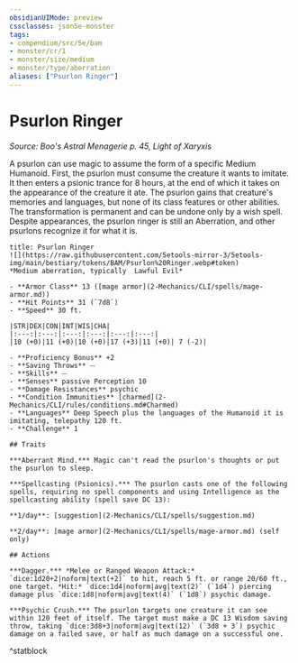 ```yaml
---
obsidianUIMode: preview
cssclasses: json5e-monster
tags:
- compendium/src/5e/bam
- monster/cr/1
- monster/size/medium
- monster/type/aberration
aliases: ["Psurlon Ringer"]
---
```

# Psurlon Ringer
*Source: Boo's Astral Menagerie p. 45, Light of Xaryxis*  

A psurlon can use magic to assume the form of a specific Medium Humanoid. First, the psurlon must consume the creature it wants to imitate. It then enters a psionic trance for 8 hours, at the end of which it takes on the appearance of the creature it ate. The psurlon gains that creature's memories and languages, but none of its class features or other abilities. The transformation is permanent and can be undone only by a wish spell. Despite appearances, the psurlon ringer is still an Aberration, and other psurlons recognize it for what it is.

```ad-statblock
title: Psurlon Ringer
![](https://raw.githubusercontent.com/5etools-mirror-3/5etools-img/main/bestiary/tokens/BAM/Psurlon%20Ringer.webp#token)
*Medium aberration, typically  Lawful Evil*

- **Armor Class** 13 ([mage armor](2-Mechanics/CLI/spells/mage-armor.md))
- **Hit Points** 31 (`7d8`)
- **Speed** 30 ft.

|STR|DEX|CON|INT|WIS|CHA|
|:---:|:---:|:---:|:---:|:---:|:---:|
|10 (+0)|11 (+0)|10 (+0)|17 (+3)|11 (+0)| 7 (-2)|

- **Proficiency Bonus** +2
- **Saving Throws** ⏤
- **Skills** ⏤
- **Senses** passive Perception 10
- **Damage Resistances** psychic
- **Condition Immunities** [charmed](2-Mechanics/CLI/rules/conditions.md#Charmed)
- **Languages** Deep Speech plus the languages of the Humanoid it is imitating, telepathy 120 ft.
- **Challenge** 1

## Traits

***Aberrant Mind.*** Magic can't read the psurlon's thoughts or put the psurlon to sleep.

***Spellcasting (Psionics).*** The psurlon casts one of the following spells, requiring no spell components and using Intelligence as the spellcasting ability (spell save DC 13):

**1/day**: [suggestion](2-Mechanics/CLI/spells/suggestion.md)

**2/day**: [mage armor](2-Mechanics/CLI/spells/mage-armor.md) (self only)

## Actions

***Dagger.*** *Melee or Ranged Weapon Attack:* `dice:1d20+2|noform|text(+2)` to hit, reach 5 ft. or range 20/60 ft., one target. *Hit:* `dice:1d4|noform|avg|text(2)` (`1d4`) piercing damage plus `dice:1d8|noform|avg|text(4)` (`1d8`) psychic damage.

***Psychic Crush.*** The psurlon targets one creature it can see within 120 feet of itself. The target must make a DC 13 Wisdom saving throw, taking `dice:3d8+3|noform|avg|text(12)` (`3d8 + 3`) psychic damage on a failed save, or half as much damage on a successful one.
```
^statblock